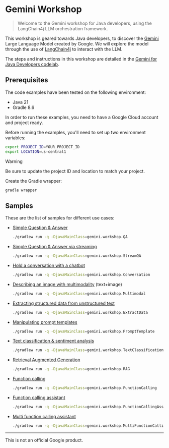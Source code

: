 # Gemini Workshop

> Welcome to the Gemini workshop for Java developers, 
using the LangChain4j LLM orchestration framework.

This workshop is geared towards Java developers, to discover the 
[Gemini](https://deepmind.google/technologies/gemini/#introduction) 
Large Language Model created by Google.
We will explore the model through the use of 
[LangChain4j](https://docs.langchain4j.dev/) 
to interact with the LLM.

The steps and instructions in this workshop are detailed in the 
[Gemini for Java Developers codelab](https://codelabs.developers.google.com/codelabs/gemini-java-developers).

## Prerequisites

The code examples have been tested on the following environment:

* Java 21
* Gradle 8.6

In order to run these examples, you need to have a Google Cloud account and project ready.

Before running the examples, you'll need to set up two environment variables:

```bash
export PROJECT_ID=YOUR_PROJECT_ID
export LOCATION=us-central1
```

> [!WARNING]
> Be sure to update the project ID and location to match your project.

Create the Gradle wrapper:

```bash
gradle wrapper
```

## Samples

These are the list of samples for different use cases:

* [Simple Question & Answer](app/src/main/java/gemini/workshop/QA.java)
    ```bash
    ./gradlew run -q -DjavaMainClass=gemini.workshop.QA
    ```
* [Simple Question & Answer via streaming](app/src/main/java/gemini/workshop/QA_Streaming.java)
  ```bash
  ./gradlew run -q -DjavaMainClass=gemini.workshop.StreamQA
  ```
* [Hold a conversation with a chatbot](app/src/main/java/gemini/workshop/Conversation.java)
  ```bash
  ./gradlew run -q -DjavaMainClass=gemini.workshop.Conversation
  ```
* [Describing an image with multimodality](app/src/main/java/gemini/workshop/Multimodal.java) (text+image)
  ```bash
  ./gradlew run -q -DjavaMainClass=gemini.workshop.Multimodal
  ```
* [Extracting structured data from unstructured text](app/src/main/java/gemini/workshop/ExtractData.java)
  ```bash
  ./gradlew run -q -DjavaMainClass=gemini.workshop.ExtractData
  ```
* [Manipulating prompt templates](app/src/main/java/gemini/workshop/PromptTemplate.java)
  ```bash
  ./gradlew run -q -DjavaMainClass=gemini.workshop.PromptTemplate
  ```
* [Text classification & sentiment analysis](app/src/main/java/gemini/workshop/TextClassification.java)
  ```bash
  ./gradlew run -q -DjavaMainClass=gemini.workshop.TextClassification
  ```
* [Retrieval Augmented Generation](app/src/main/java/gemini/workshop/RAG.java)
  ```bash
  ./gradlew run -q -DjavaMainClass=gemini.workshop.RAG
  ```
* [Function calling](app/src/main/java/gemini/workshop/FunctionCalling.java)
  ```bash
  ./gradlew run -q -DjavaMainClass=gemini.workshop.FunctionCalling
  ```
* [Function calling assistant](app/src/main/java/gemini/workshop/FunctionCallingAssistant.java)
  ```bash
  ./gradlew run -q -DjavaMainClass=gemini.workshop.FunctionCallingAssistant
  ```
* [Multi function calling assistant](app/src/main/java/gemini/workshop/MultiFunctionCalling.java)
  ```bash
  ./gradlew run -q -DjavaMainClass=gemini.workshop.MultiFunctionCalling
  ```

---
This is not an official Google product.
